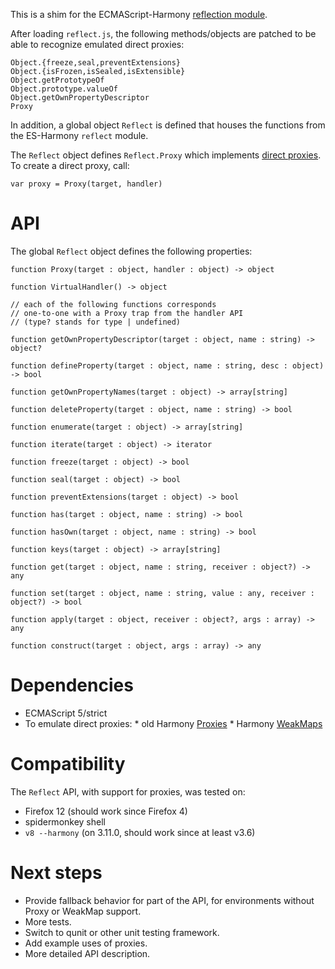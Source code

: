 This is a shim for the ECMAScript-Harmony [reflection module](http://wiki.ecmascript.org/doku.php?id=harmony:reflect_api).

After loading `reflect.js`, the following methods/objects are patched to be able to recognize emulated direct proxies:

    Object.{freeze,seal,preventExtensions}
    Object.{isFrozen,isSealed,isExtensible}
    Object.getPrototypeOf
    Object.prototype.valueOf
    Object.getOwnPropertyDescriptor
    Proxy

In addition, a global object `Reflect` is defined that houses the functions from the ES-Harmony `reflect` module.

The `Reflect` object defines `Reflect.Proxy` which implements [direct proxies](http://wiki.ecmascript.org/doku.php?id=harmony:direct_proxies). To create a direct proxy, call:

    var proxy = Proxy(target, handler)

API
===

The global `Reflect` object defines the following properties:

    function Proxy(target : object, handler : object) -> object
    
    function VirtualHandler() -> object
    
    // each of the following functions corresponds
    // one-to-one with a Proxy trap from the handler API
    // (type? stands for type | undefined)
    
    function getOwnPropertyDescriptor(target : object, name : string) -> object?
    
    function defineProperty(target : object, name : string, desc : object) -> bool
    
    function getOwnPropertyNames(target : object) -> array[string]
    
    function deleteProperty(target : object, name : string) -> bool
    
    function enumerate(target : object) -> array[string]
    
    function iterate(target : object) -> iterator
    
    function freeze(target : object) -> bool
    
    function seal(target : object) -> bool
    
    function preventExtensions(target : object) -> bool
    
    function has(target : object, name : string) -> bool
    
    function hasOwn(target : object, name : string) -> bool
    
    function keys(target : object) -> array[string]
    
    function get(target : object, name : string, receiver : object?) -> any
    
    function set(target : object, name : string, value : any, receiver : object?) -> bool
    
    function apply(target : object, receiver : object?, args : array) -> any
    
    function construct(target : object, args : array) -> any

Dependencies
============

  *  ECMAScript 5/strict
  *  To emulate direct proxies:
    *  old Harmony [Proxies](http://wiki.ecmascript.org/doku.php?id=harmony:proxies)
    *  Harmony [WeakMaps](http://wiki.ecmascript.org/doku.php?id=harmony:weak_maps)

Compatibility
=============

The `Reflect` API, with support for proxies, was tested on:

  * Firefox 12 (should work since Firefox 4)
  * spidermonkey shell
  * `v8 --harmony` (on 3.11.0, should work since at least v3.6)

Next steps
==========

  *  Provide fallback behavior for part of the API, for environments without Proxy or WeakMap support.
  *  More tests.
  *  Switch to qunit or other unit testing framework.
  *  Add example uses of proxies.
  *  More detailed API description.
